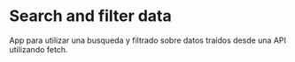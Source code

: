# Search and filter data

App para utilizar una busqueda y filtrado sobre datos traídos desde una API utilizando fetch.
